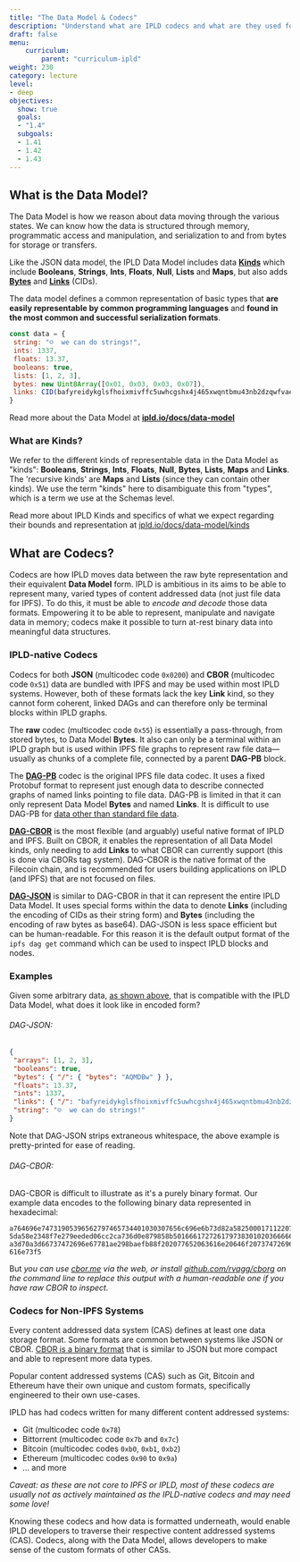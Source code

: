 ```yaml
---
title: "The Data Model & Codecs"
description: "Understand what are IPLD codecs and what are they used for"
draft: false
menu:
    curriculum:
        parent: "curriculum-ipld"
weight: 230
category: lecture
level:
- deep
objectives:
  show: true
  goals:
  - "1.4"
  subgoals:
  - 1.41
  - 1.42
  - 1.43
---
```

## What is the Data Model?
The Data Model is how we reason about data moving through the various states. We can know how the data is structured through memory, programmatic access and manipulation, and serialization to and from bytes for storage or transfers.

Like the JSON data model, the IPLD Data Model includes data **[Kinds](https://ipld.io/docs/schemas/using/authoring-guide/#schema-kinds)** which include **Booleans**, **Strings**, **Ints**, **Floats**, **Null**, **Lists** and **Maps**, but also adds **[Bytes](https://ipld.io/docs/schemas/using/authoring-guide/#bytesprefix-unions-for-bytes)** and **[Links](https://ipld.io/docs/schemas/using/authoring-guide/#links)** (CIDs). 

The data model defines a common representation of basic types that **are easily representable by common programming languages** and **found in the most common and successful serialization formats**.

```js
const data = {
 string: "☺️  we can do strings!",
 ints: 1337,
 floats: 13.37,
 booleans: true,
 lists: [1, 2, 3],
 bytes: new Uint8Array([0x01, 0x03, 0x03, 0x07]),
 links: CID(bafyreidykglsfhoixmivffc5uwhcgshx4j465xwqntbmu43nb2dzqwfvae)
}
```

Read more about the Data Model at [**ipld.io/docs/data-model**](https://ipld.io/docs/data-model/)

### What are Kinds?

We refer to the different kinds of representable data in the Data Model as "kinds": **Booleans**, **Strings**, **Ints**, **Floats**, **Null**, **Bytes**, **Lists**, **Maps** and **Links**. The 'recursive kinds' are **Maps** and **Lists** (since they can contain other kinds). We use the term "kinds" here to disambiguate this from "types", which is a term we use at the Schemas level.

Read more about IPLD Kinds and specifics of what we expect regarding their bounds and representation at [ipld.io/docs/data-model/kinds](https://ipld.io/docs/data-model/kinds/)

## What are Codecs?
Codecs are how IPLD moves data between the raw byte representation and their equivalent **Data Model** form. IPLD is ambitious in its aims to be able to represent many, varied types of content addressed data (not just file data for IPFS). To do this, it must be able to _encode and decode_ those data formats. Empowering it to be able to represent, manipulate and navigate data in memory; codecs make it possible to turn at-rest binary data into meaningful data structures.

### IPLD-native Codecs

Codecs for both **JSON** (multicodec code `0x0200`) and **CBOR** (multicodec code `0x51`) data are bundled with IPFS and may be used within most IPLD systems. However, both of these formats lack the key **Link** kind, so they cannot form coherent, linked DAGs and can therefore only be terminal blocks within IPLD graphs.

The **raw** codec (multicodec code `0x55`) is essentially a pass-through, from stored bytes, to Data Model **Bytes**. It also can only be a terminal within an IPLD graph but is used within IPFS file graphs to represent raw file data—usually as chunks of a complete file, connected by a parent **DAG-PB** block.

The [**DAG-PB**](https://ipld.io/specs/codecs/dag-pb/) codec is the original IPFS file data codec. It uses a fixed Protobuf format to represent just enough data to describe connected graphs of named links pointing to file data. DAG-PB is limited in that it can only represent Data Model **Bytes** and named **Links**. It is difficult to use DAG-PB for [data other than standard file data](/curriculum/ipld/ipld-and-ipfs/#limitations-of-file-data). 

[**DAG-CBOR**](https://ipld.io/specs/codecs/dag-cbor/) is the most flexible (and arguably) useful native format of IPLD and IPFS. Built on CBOR, it enables the representation of all Data Model kinds, only needing to add **Links** to what CBOR can currently support (this is done via CBORs tag system). DAG-CBOR is the native format of the Filecoin chain, and is recommended for users building applications on IPLD (and IPFS) that are not focused on files.

[**DAG-JSON**](https://ipld.io/specs/codecs/dag-json/) is similar to DAG-CBOR in that it can represent the entire IPLD Data Model. It uses special forms within the data to denote **Links** (including the encoding of CIDs as their string form) and **Bytes** (including the encoding of raw bytes as base64). DAG-JSON is less space efficient but can be human-readable. For this reason it is the default output format of the `ipfs dag get` command which can be used to inspect IPLD blocks and nodes.

### Examples

Given some arbitrary data, [as shown above](/curriculum/ipld/codecs/#what-is-the-data-model), that is compatible with the IPLD Data Model, what does it look like in encoded form?

###### DAG-JSON:

```json
{
 "arrays": [1, 2, 3],
 "booleans": true,
 "bytes": { "/": { "bytes": "AQMDBw" } },
 "floats": 13.37,
 "ints": 1337,
 "links": { "/": "bafyreidykglsfhoixmivffc5uwhcgshx4j465xwqntbmu43nb2dzqwfvae" },
 "string": "☺️  we can do strings!"
}
```

Note that DAG-JSON strips extraneous whitespace, the above example is pretty-printed for ease of reading.

###### DAG-CBOR:

DAG-CBOR is difficult to illustrate as it's a purely binary format. Our example data encodes to the following binary data represented in hexadecimal:

```
a764696e74731905396562797465734401030307656c696e6b73d82a58250001711220785197229dc8bb115294
5da58e2348f7e279eeded06cc2ca736d0e879858b501666172726179738301020366666c6f617473fb402abd70
a3d70a3d66737472696e67781ae298baefb88f202077652063616e20646f20737472696e67732168626f6f6c65
616e73f5
```

But _you can use [cbor.me](https://cbor.me) via the web, or install [github.com/rvagg/cborg](https://github.com/rvagg/cborg) on the command line to replace this output with a human-readable one if you have raw CBOR to inspect._

### Codecs for Non-IPFS Systems
Every content addressed data system (CAS) defines at least one data storage format. Some formats are common between systems like JSON or CBOR. [CBOR is a binary format](https://cbor.io/) that is similar to JSON but more compact and able to represent more data types.

Popular content addressed systems (CAS) such as Git, Bitcoin and Ethereum have their own unique and custom formats, specifically engineered to their own use-cases.

IPLD has had codecs written for many different content addressed systems:

* Git (multicodec code `0x78`)
* Bittorrent (multicodec code `0x7b` and `0x7c`)
* Bitcoin (multicodec codes `0xb0`, `0xb1`, `0xb2`)
* Ethereum (multicodec codes `0x90` to `0x9a`)
* ... and more

*Caveat: as these are not core to IPFS or IPLD, most of these codecs are usually not as actively maintained as the IPLD-native codecs and may need some love!*

Knowing these codecs and how data is formatted underneath, would enable IPLD developers to traverse their respective content addressed systems (CAS). Codecs, along with the Data Model, allows developers to make sense of the custom formats of other CASs.